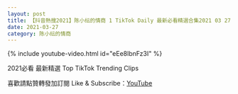 ```yaml
---
layout: post
title: 【抖音熱搜2021】陈小纭的情商 1 TikTok Daily 最新必看精選合集2021 03 27
date: 2021-03-27
category: 陈小纭的情商
---
```


{% include youtube-video.html id="eEe8lbnFz3I" %}

2021必看 最新精選 Top TikTok Trending Clips

喜歡請點贊轉發加訂閱 Like & Subscribe：[YouTube](https://www.youtube.com/channel/UCAoR7VcanIPd04uEq_GIylA/videos)

